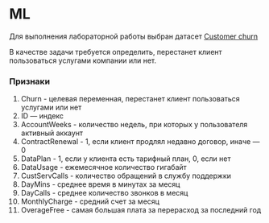 # ML

Для выполнения лабораторной работы выбран датасет [Customer churn](https://www.kaggle.com/datasets/barun2104/telecom-churn?resource=download)

В качестве задачи требуется определить, перестанет клиент пользоваться услугами компании или нет.

### Признаки

1. Churn - целевая переменная, перестанет клиент пользоваться услугами или нет
2. ID — индекс
3. AccountWeeks - количество недель, при которых у пользователя активный аккаунт
4. ContractRenewal - 1, если клиент продлял недавно договор, иначе — 0
5. DataPlan - 1, если у клиента есть тарифный план, 0, если нет
6. DataUsage - ежемесячное количество гигабайт
7. CustServCalls - количество обращений в службу поддержки
8. DayMins - среднее время в минутах за месяц
9. DayCalls - среднее количество звонков в месяц
10. MonthlyCharge - средний счет за месяц
11. OverageFree - самая большая плата за перерасход за последний год

